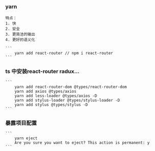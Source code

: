### yarn
    特点：
    1. 快
    2. 安全
    3. 更简洁的输出
    4. 更好的语义化

    ```
        yarn add react-router // npm i react-router
    ```


### ts 中安装react-router radux...
    ```
        yarn add react-router-dom @types/react-router-dom
        yarn add axios @types/axios
        yarn add less-loader @types/axios -D
        yarn add stylus-loader @types/stylus-loader -D
        yarn add stylus @types/stylus -D
    ```

### 暴露项目配置
    ```
        yarn eject
        Are you sure you want to eject? This action is permanent: y
    ```

